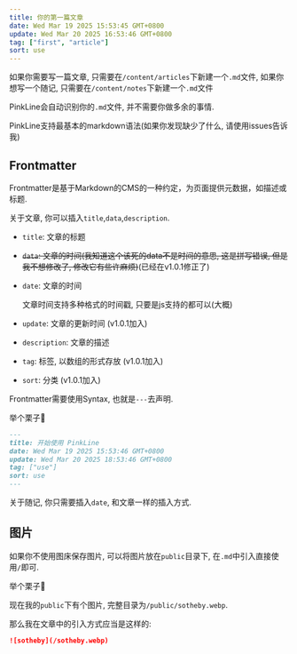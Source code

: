 ```yaml
---
title: 你的第一篇文章
date: Wed Mar 19 2025 15:53:45 GMT+0800
update: Wed Mar 20 2025 16:53:46 GMT+0800
tag: ["first", "article"]
sort: use
---
```


如果你需要写一篇文章, 只需要在`/content/articles`下新建一个`.md`文件, 如果你想写一个随记, 只需要在`/content/notes`下新建一个`.md`文件

PinkLine会自动识别你的`.md`文件, 并不需要你做多余的事情.

PinkLine支持最基本的markdown语法(如果你发现缺少了什么, 请使用issues告诉我)

## Frontmatter

Frontmatter是基于Markdown的CMS的一种约定，为页面提供元数据，如描述或标题.

关于文章, 你可以插入`title`,`data`,`description`.

- `title`: 文章的标题

- ~~`data`: 文章的时间(我知道这个该死的data不是时间的意思, 这是拼写错误, 但是我不想修改了, 修改它有些许麻烦)~~(已经在v1.0.1修正了)
- `date`: 文章的时间

    文章时间支持多种格式的时间戳, 只要是js支持的都可以(大概)

- `update`: 文章的更新时间 (v1.0.1加入)

- `description`: 文章的描述

- `tag`: 标签, 以数组的形式存放 (v1.0.1加入)

- `sort`: 分类 (v1.0.1加入)

Frontmatter需要使用Syntax, 也就是`---`去声明.

举个栗子🌰

``` markdown
---
title: 开始使用 PinkLine
date: Wed Mar 19 2025 15:53:46 GMT+0800
update: Wed Mar 20 2025 18:53:46 GMT+0800
tag: ["use"]
sort: use
---
```

关于随记, 你只需要插入`date`, 和文章一样的插入方式.

## 图片

如果你不使用图床保存图片, 可以将图片放在`public`目录下, 在`.md`中引入直接使用`/`即可.

举个栗子🌰

现在我的`public`下有个图片, 完整目录为`/public/sotheby.webp`.

那么我在文章中的引入方式应当是这样的:

``` markdown
![sotheby](/sotheby.webp)
```
